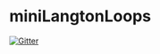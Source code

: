 # miniLangtonLoops

[![Gitter](https://badges.gitter.im/xem/miniLangtonLoops.svg)](https://gitter.im/xem/miniLangtonLoops?utm_source=badge&utm_medium=badge&utm_campaign=pr-badge&utm_content=badge)